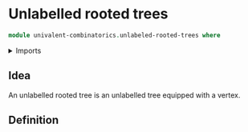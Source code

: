 # Unlabelled rooted trees

```agda
module univalent-combinatorics.unlabeled-rooted-trees where
```

<details><summary>Imports</summary>
```agda
```
</details>

## Idea

An unlabelled rooted tree is an unlabelled tree equipped with a vertex.

## Definition

```agda

```
